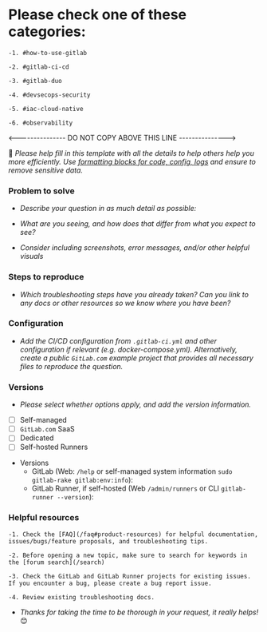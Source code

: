 # Please check one of these categories:
    -1. #how-to-use-gitlab

    -2. #gitlab-ci-cd
 
    -3. #gitlab-duo
 
    -4. #devsecops-security
 
    -5. #iac-cloud-native
 
    -6. #observability
 
<--------------- DO NOT COPY ABOVE THIS LINE --------------->

🤗 _Please help fill in this template with all the details to help others help you more efficiently. Use [formatting blocks for code, config, logs](/t/community-first-steps-code-config-log-block-formatting-in-topics-and-replies/72138) and ensure to remove sensitive data._

###  Problem to solve 

* *Describe your question in as much detail as possible:*

* *What are you seeing, and how does that differ from what you expect to see?*
* *Consider including screenshots, error messages, and/or other helpful visuals*

### Steps to reproduce 

* *Which troubleshooting steps have you already taken? Can you link to any docs or other resources so we know where you have been?*

### Configuration

* *Add the CI/CD configuration from `.gitlab-ci.yml` and other configuration if relevant (e.g. docker-compose.yml). Alternatively, create a public `GitLab.com` example project that provides all necessary files to reproduce the question.*

### Versions 

* *Please select whether options apply, and add the version information.*

- [ ] Self-managed
- [ ] `GitLab.com` SaaS  
- [ ] Dedicated
- [ ] Self-hosted Runners

* Versions 
  - GitLab (Web: `/help` or self-managed system information `sudo gitlab-rake gitlab:env:info`):
  - GitLab Runner, if self-hosted (Web `/admin/runners` or CLI  `gitlab-runner --version`):

### Helpful resources 

    -1. Check the [FAQ](/faq#product-resources) for helpful documentation, issues/bugs/feature proposals, and troubleshooting tips.

    -2. Before opening a new topic, make sure to search for keywords in the [forum search](/search)

    -3. Check the GitLab and GitLab Runner projects for existing issues. If you encounter a bug, please create a bug report issue.

    -4. Review existing troubleshooting docs.

* *Thanks for taking the time to be thorough in your request, it really helps!* 😊 